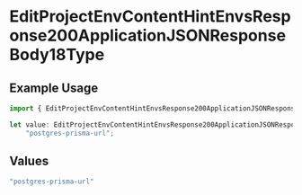 # EditProjectEnvContentHintEnvsResponse200ApplicationJSONResponseBody18Type

## Example Usage

```typescript
import { EditProjectEnvContentHintEnvsResponse200ApplicationJSONResponseBody18Type } from "@vercel/sdk/models/operations";

let value: EditProjectEnvContentHintEnvsResponse200ApplicationJSONResponseBody18Type =
    "postgres-prisma-url";
```

## Values

```typescript
"postgres-prisma-url"
```
